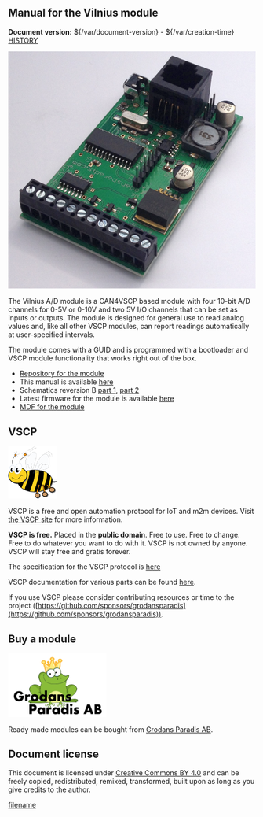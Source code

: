 
## Manual for the Vilnius module

**Document version:** ${/var/document-version} - ${/var/creation-time}
[HISTORY](./history.md)


![Vilnius](./images/vilnius2_small.png)

The Vilnius A/D module is a CAN4VSCP based module with four 10-bit A/D channels for 0-5V or 0-10V and two 5V I/O channels that can be set as inputs or outputs. The module is designed for general use to read analog values and, like all other VSCP modules, can report readings automatically at user-specified intervals.

The module comes with a GUID and is programmed with a bootloader and VSCP module functionality that works right out of the box.

* [Repository for the module](https://github.com/grodansparadis/can4vscp-vilnius)
* This manual is available [here](https://grodansparadis.github.io/can4vscp-vilnius/)
* Schematics reversion B [part 1](https://raw.githubusercontent.com/grodansparadis/can4vscp-vilnius/refs/heads/master/eagle/vilnius_sch1_rev_B.png), [part 2](https://raw.githubusercontent.com/grodansparadis/can4vscp-vilnius/refs/heads/master/eagle/vilnius_sch2_rev_B.png)
* Latest firmware for the module is available [here](https://github.com/grodansparadis/can4vscp-vilnius/tree/master/firmware)
* [MDF for the module](https://github.com/grodansparadis/can4vscp-vilnius/tree/master/mdf)


## VSCP

![VSCP logo](./images/logo_100.png)

VSCP is a free and open automation protocol for IoT and m2m devices. Visit [the VSCP site](https://www.vscp.org) for more information.

**VSCP is free.** Placed in the **public domain**. Free to use. Free to change. Free to do whatever you want to do with it. VSCP is not owned by anyone. VSCP will stay free and gratis forever.

The specification for the VSCP protocol is [here](https://docs.vscp.org) 

VSCP documentation for various parts can be found [here](https://docs.vscp.org/).

If you use VSCP please consider contributing resources or time to the project ([https://github.com/sponsors/grodansparadis](https://github.com/sponsors/grodansparadis)).

## Buy a module

<img src="./images/grodan_logo.png" alt="Grodans PAradis AB" width="200"/>

Ready made modules can be bought from [Grodans Paradis AB](https://www.grodansparadis.com).

## Document license

This document is licensed under [Creative Commons BY 4.0](https://creativecommons.org/licenses/by/4.0/) and can be freely copied, redistributed, remixed, transformed, built upon as long as you give credits to the author.



[filename](./bottom-copyright.md ':include')
